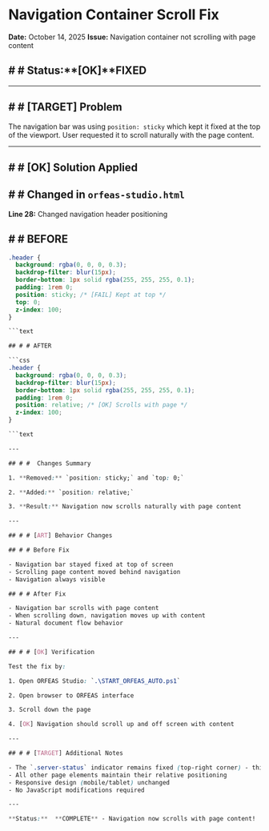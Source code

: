 # Navigation Container Scroll Fix

**Date:** October 14, 2025
**Issue:** Navigation container not scrolling with page content

## # # Status:**[OK]**FIXED

---

## # # [TARGET] Problem

The navigation bar was using `position: sticky` which kept it fixed at the top of the viewport. User requested it to scroll naturally with the page content.

---

## # # [OK] Solution Applied

## # # Changed in `orfeas-studio.html`

**Line 28:** Changed navigation header positioning

## # # BEFORE

```css
.header {
  background: rgba(0, 0, 0, 0.3);
  backdrop-filter: blur(15px);
  border-bottom: 1px solid rgba(255, 255, 255, 0.1);
  padding: 1rem 0;
  position: sticky; /* [FAIL] Kept at top */
  top: 0;
  z-index: 100;
}

```text

## # # AFTER

```css
.header {
  background: rgba(0, 0, 0, 0.3);
  backdrop-filter: blur(15px);
  border-bottom: 1px solid rgba(255, 255, 255, 0.1);
  padding: 1rem 0;
  position: relative; /* [OK] Scrolls with page */
  z-index: 100;
}

```text

---

## # #  Changes Summary

1. **Removed:** `position: sticky;` and `top: 0;`

2. **Added:** `position: relative;`

3. **Result:** Navigation now scrolls naturally with page content

---

## # # [ART] Behavior Changes

## # # Before Fix

- Navigation bar stayed fixed at top of screen
- Scrolling page content moved behind navigation
- Navigation always visible

## # # After Fix

- Navigation bar scrolls with page content
- When scrolling down, navigation moves up with content
- Natural document flow behavior

---

## # # [OK] Verification

Test the fix by:

1. Open ORFEAS Studio: `.\START_ORFEAS_AUTO.ps1`

2. Open browser to ORFEAS interface

3. Scroll down the page

4. [OK] Navigation should scroll up and off screen with content

---

## # # [TARGET] Additional Notes

- The `.server-status` indicator remains fixed (top-right corner) - this is intentional
- All other page elements maintain their relative positioning
- Responsive design (mobile/tablet) unchanged
- No JavaScript modifications required

---

**Status:**  **COMPLETE** - Navigation now scrolls with page content!
